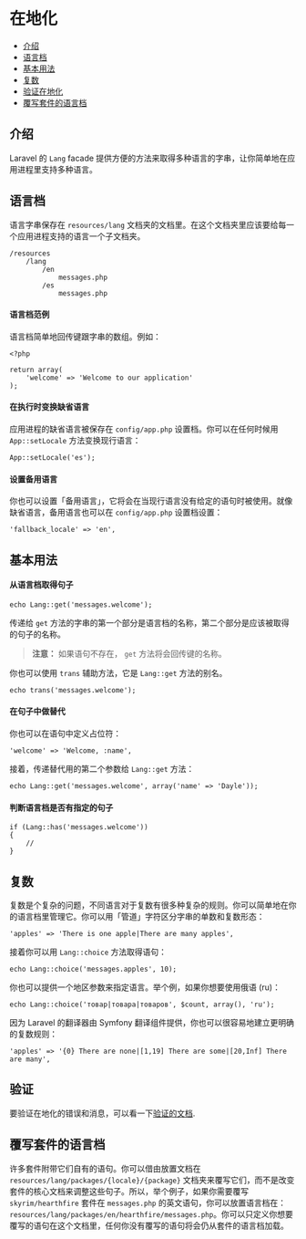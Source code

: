 # 在地化

- [介绍](#introduction)
- [语言档](#language-files)
- [基本用法](#basic-usage)
- [复数](#pluralization)
- [验证在地化](#validation)
- [覆写套件的语言档](#overriding-package-language-files)

<a name="introduction"></a>
## 介绍

Laravel 的 `Lang` facade 提供方便的方法来取得多种语言的字串，让你简单地在应用进程里支持多种语言。

<a name="language-files"></a>
## 语言档

语言字串保存在 `resources/lang` 文档夹的文档里。在这个文档夹里应该要给每一个应用进程支持的语言一个子文档夹。

	/resources
		/lang
			/en
				messages.php
			/es
				messages.php

#### 语言档范例

语言档简单地回传键跟字串的数组。例如：

	<?php

	return array(
		'welcome' => 'Welcome to our application'
	);

#### 在执行时变换缺省语言

应用进程的缺省语言被保存在 `config/app.php` 设置档。你可以在任何时候用 `App::setLocale` 方法变换现行语言：

	App::setLocale('es');

#### 设置备用语言

你也可以设置「备用语言」，它将会在当现行语言没有给定的语句时被使用。就像缺省语言，备用语言也可以在 `config/app.php` 设置档设置：

	'fallback_locale' => 'en',

<a name="basic-usage"></a>
## 基本用法

#### 从语言档取得句子

	echo Lang::get('messages.welcome');

传递给 `get` 方法的字串的第一个部分是语言档的名称，第二个部分是应该被取得的句子的名称。

> **注意：** 如果语句不存在， `get` 方法将会回传键的名称。

你也可以使用 `trans` 辅助方法，它是 `Lang::get` 方法的别名。

	echo trans('messages.welcome');

#### 在句子中做替代

你也可以在语句中定义占位符：

	'welcome' => 'Welcome, :name',

接着，传递替代用的第二个参数给 `Lang::get` 方法：

	echo Lang::get('messages.welcome', array('name' => 'Dayle'));

#### 判断语言档是否有指定的句子

	if (Lang::has('messages.welcome'))
	{
		//
	}

<a name="pluralization"></a>
## 复数

复数是个复杂的问题，不同语言对于复数有很多种复杂的规则。你可以简单地在你的语言档里管理它。你可以用「管道」字符区分字串的单数和复数形态：

	'apples' => 'There is one apple|There are many apples',

接着你可以用 `Lang::choice` 方法取得语句：

	echo Lang::choice('messages.apples', 10);

你也可以提供一个地区参数来指定语言。举个例，如果你想要使用俄语 (ru)：

	echo Lang::choice('товар|товара|товаров', $count, array(), 'ru');

因为 Laravel 的翻译器由 Symfony 翻译组件提供，你也可以很容易地建立更明确的复数规则：

	'apples' => '{0} There are none|[1,19] There are some|[20,Inf] There are many',


<a name="validation"></a>
## 验证

要验证在地化的错误和消息，可以看一下<a href="/docs/5.0/validation#localization">验证的文档</a>.

<a name="overriding-package-language-files"></a>
## 覆写套件的语言档

许多套件附带它们自有的语句。你可以借由放置文档在 `resources/lang/packages/{locale}/{package}` 文档夹来覆写它们，而不是改变套件的核心文档来调整这些句子。所以，举个例子，如果你需要覆写 `skyrim/hearthfire` 套件在 `messages.php` 的英文语句，你可以放置语言档在： `resources/lang/packages/en/hearthfire/messages.php`。你可以只定义你想要覆写的语句在这个文档里，任何你没有覆写的语句将会仍从套件的语言档加载。
